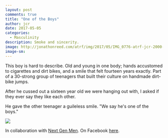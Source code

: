 ```yaml
---
layout: post
comments: true
title: "One of the Boys"
author: jcr
date: 2017-05-05
categories:
  - Masculinity
description: Smoke and sincerity.
image: http://jonathonreed.com/atrf/img/2017/05/IMG_0776-atrf-jcr-2000-web.jpg
image-sm:
---
```


This boy is hard to describe. Old and young in one body; hands accustomed to cigarettes and dirt bikes, and a smile that felt fourteen years exactly. Part of a 30-strong group of teenagers that built their culture on handmade dirt-bike jumps.

After he cussed out a sixteen year old we were hanging out with, I asked if they ever say they like each other.

He gave the other teenager a guileless smile. "We say he's one of the boys."

<img src="http://jonathonreed.com/atrf/img/2017/05/IMG_0770-atrf-jcr-2000-web.jpg">

In collaboration with <a href="http://nextgenmen.ca" target="blank">Next Gen Men</a>. On Facebook <a href="https://www.facebook.com/chairsandtablesorg/photos/a.440181209457967.1073741828.258601667615923/937374326405317/?type=3&theater" target="blank">here</a>.